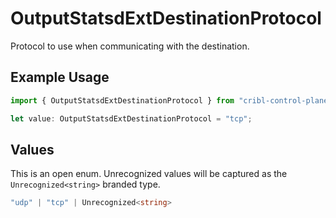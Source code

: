 # OutputStatsdExtDestinationProtocol

Protocol to use when communicating with the destination.

## Example Usage

```typescript
import { OutputStatsdExtDestinationProtocol } from "cribl-control-plane/models/operations";

let value: OutputStatsdExtDestinationProtocol = "tcp";
```

## Values

This is an open enum. Unrecognized values will be captured as the `Unrecognized<string>` branded type.

```typescript
"udp" | "tcp" | Unrecognized<string>
```